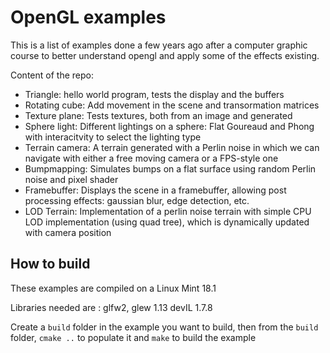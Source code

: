 # OpenGL examples
This is a list of examples done a few years ago after a computer graphic course to better understand opengl and apply some of the effects existing.

Content of the repo:

- Triangle: hello world program, tests the display and the buffers
- Rotating cube: Add movement in the scene and transormation matrices
- Texture plane: Tests textures, both from an image and generated
- Sphere light: Different lightings on a sphere: Flat Goureaud and Phong with interacitvity to select the lighting type
- Terrain camera: A terrain generated with a Perlin noise in which we can navigate with either a free moving camera or a FPS-style one
- Bumpmapping: Simulates bumps on a flat surface using random Perlin noise and pixel shader
- Framebuffer: Displays the scene in a framebuffer, allowing post processing effects: gaussian blur, edge detection, etc.
- LOD Terrain: Implementation of a perlin noise terrain with simple CPU LOD implementation (using quad tree), which is dynamically updated with camera position

## How to build
These examples are compiled on a Linux Mint 18.1

Libraries needed are : glfw2, glew 1.13 devIL 1.7.8

Create a `build` folder in the example you want to build, then from the `build` folder, `cmake ..` to populate it and `make` to build the example
